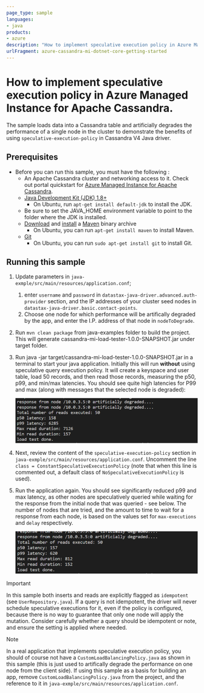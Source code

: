 ```yaml
---
page_type: sample
languages:
- java
products:
- azure
description: "How to implement speculative execution policy in Azure Managed Instance for Apache Cassandra"
urlFragment: azure-cassandra-mi-dotnet-core-getting-started
---
```


# How to implement speculative execution policy in Azure Managed Instance for Apache Cassandra.

The sample loads data into a Cassandra table and artificially degrades the performance of a single node in the cluster to demonstrate the benefits of using `speculative-execution-policy` in Cassandra V4 Java driver.

## Prerequisites
* Before you can run this sample, you must have the following :
    * An Apache Cassandra cluster and networking access to it. Check out portal quickstart for [Azure Managed Instance for Apache Cassandra](https://docs.microsoft.com/azure/managed-instance-apache-cassandra/create-cluster-portal).
    * [Java Development Kit (JDK) 1.8+](http://www.oracle.com/technetwork/java/javase/downloads/jdk8-downloads-2133151.html)
        * On Ubuntu, run `apt-get install default-jdk` to install the JDK.
    * Be sure to set the JAVA_HOME environment variable to point to the folder where the JDK is installed.
    * [Download](http://maven.apache.org/download.cgi) and [install](http://maven.apache.org/install.html) a [Maven](http://maven.apache.org/) binary archive
        * On Ubuntu, you can run `apt-get install maven` to install Maven.
    * [Git](https://www.git-scm.com/)
        * On Ubuntu, you can run `sudo apt-get install git` to install Git.

## Running this sample

1.  Update parameters in `java-exmple/src/main/resources/application.conf`; 
    1. enter `username` and `password` in `datastax-java-driver.advanced.auth-provider` section, and the IP addresses of your cluster seed nodes in `datastax-java-driver.basic.contact-points`. 
    1. Choose one node for which performance will be artifically degraded by the app, and enter the I.P. address of that node in `nodeToDegrade`.
1. Run `mvn clean package` from java-examples folder to build the project. This will generate cassandra-mi-load-tester-1.0.0-SNAPSHOT.jar under target folder.

1. Run java -jar target/cassandra-mi-load-tester-1.0.0-SNAPSHOT.jar in a terminal to start your java application. Initially this will run **without** using speculative query execution policy. It will create a keyspace and user table, load 50 records, and then read those records, measuring the p50, p99, and min/max latencies. You should see quite high latencies for P99 and max (along with messages that the selected node is degraded):

    ![Run 1](/media/run1.png?raw=true "run 1")

1. Next, review the content of the `speculative-execution-policy` section in `java-exmple/src/main/resources/application.conf`. Uncomment the line `class = ConstantSpeculativeExecutionPolicy` (note that when this line is commented out, a default class of `NoSpeculativeExecutionPolicy` is used).

1. Run the application again. You should see significantly reduced p99 and max latency, as other nodes are speculatively queried while waiting for the response from the initial node that was queried - see below. The number of nodes that are tried, and the amount to time to wait for a response from each node, is based on the values set for `max-executions` and `delay` respectively. 

    ![Run 2](/media/run2.png?raw=true "run 2")

> [!IMPORTANT]
> In this sample both inserts and reads are explicitly flagged as `idempotent` (see `UserRepository.java`). If a query is not idempotent, the driver will never schedule speculative executions for it, even if the policy is configured, because there is no way to guarantee that only one node will apply the mutation. Consider carefully whether a query should be idempotent or note, and ensure the setting is applied where needed.

> [!NOTE]
> In a real application that implements speculative execution policy, you should of course not have a `CustomLoadBalancingPolicy.java` as shown in this sample (this is just used to artifically degrade the performance on one node from the client side). If using this sample as a basis for building an app, remove `CustomLoadBalancingPolicy.java` from the project, and the reference to it in `java-exmple/src/main/resources/application.conf`.